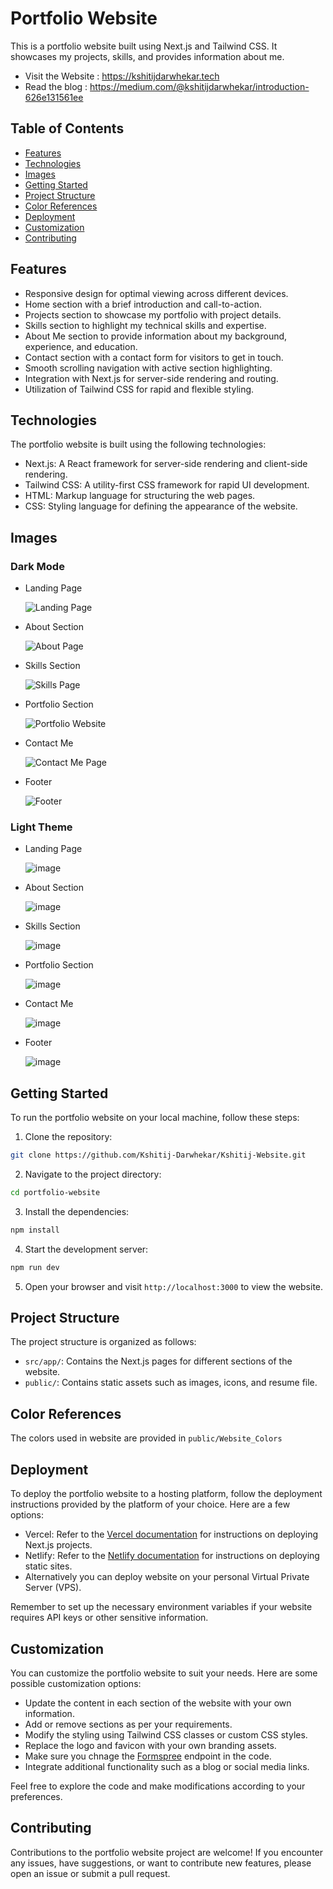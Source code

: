 # Portfolio Website

This is a portfolio website built using Next.js and Tailwind CSS. It showcases my projects, skills, and provides information about me.

- Visit the Website : https://kshitijdarwhekar.tech
- Read the blog : https://medium.com/@kshitijdarwhekar/introduction-626e131561ee 

## Table of Contents

- [Features](#features)
- [Technologies](#technologies)
- [Images](#images)
- [Getting Started](#getting-started)
- [Project Structure](#project-structure)
- [Color References](#color-references)
- [Deployment](#deployment)
- [Customization](#customization)
- [Contributing](#contributing)

## Features

- Responsive design for optimal viewing across different devices.
- Home section with a brief introduction and call-to-action.
- Projects section to showcase my portfolio with project details.
- Skills section to highlight my technical skills and expertise.
- About Me section to provide information about my background, experience, and education.
- Contact section with a contact form for visitors to get in touch.
- Smooth scrolling navigation with active section highlighting.
- Integration with Next.js for server-side rendering and routing.
- Utilization of Tailwind CSS for rapid and flexible styling.

## Technologies

The portfolio website is built using the following technologies:

- Next.js: A React framework for server-side rendering and client-side rendering.
- Tailwind CSS: A utility-first CSS framework for rapid UI development.
- HTML: Markup language for structuring the web pages.
- CSS: Styling language for defining the appearance of the website.

## Images

### Dark Mode

- Landing Page

  
  ![Landing Page](https://github.com/Kshitij-Darwhekar/Kshitij-Website/assets/54590658/6e76a09e-d4fe-4b35-a11e-aa2356e03063)


- About Section

  ![About Page](https://github.com/Kshitij-Darwhekar/Kshitij-Website/assets/54590658/87bfb04a-f60a-404a-b2df-83839b7e9c08)

  
- Skills Section

  ![Skills Page](https://github.com/Kshitij-Darwhekar/Kshitij-Website/assets/54590658/9370b934-72e2-490d-8e2e-5fb4ac548bae)
  
  
- Portfolio Section

  ![Portfolio Website](https://github.com/Kshitij-Darwhekar/Kshitij-Website/assets/54590658/9750040a-744b-40f0-bd5d-ccd802f8fd75)


- Contact Me

  ![Contact Me Page](https://github.com/Kshitij-Darwhekar/Kshitij-Website/assets/54590658/58577e3b-def7-4735-a166-5b25d802491d)

- Footer

  ![Footer](https://github.com/Kshitij-Darwhekar/Kshitij-Website/assets/54590658/e876487d-2145-4aa1-8fc6-f8463d634c3e)




### Light Theme

- Landing Page

    ![image](https://github.com/Kshitij-Darwhekar/Kshitij-Website/assets/54590658/187f4dcd-e8e8-45ee-85ab-d4b7eca1e937)


  
- About Section

   ![image](https://github.com/Kshitij-Darwhekar/Kshitij-Website/assets/54590658/363fd08e-b309-4c25-a188-8cf038dcc6d5)


  
- Skills Section

  ![image](https://github.com/Kshitij-Darwhekar/Kshitij-Website/assets/54590658/f8e40a8b-993d-45b9-96a8-994691b4595a)


- Portfolio Section

  ![image](https://github.com/Kshitij-Darwhekar/Kshitij-Website/assets/54590658/e7dceed5-03f8-4232-8f24-b430c084866d)



- Contact Me

  ![image](https://github.com/Kshitij-Darwhekar/Kshitij-Website/assets/54590658/debd8e6f-93f7-4f01-8964-b69e1e93e27b)

- Footer

  ![image](https://github.com/Kshitij-Darwhekar/Kshitij-Website/assets/54590658/cfde5915-e763-49f6-8d34-c24bae715aab)




## Getting Started

To run the portfolio website on your local machine, follow these steps:

1. Clone the repository:

```bash
git clone https://github.com/Kshitij-Darwhekar/Kshitij-Website.git
```

2. Navigate to the project directory:

```bash
cd portfolio-website
```

3. Install the dependencies:

```bash
npm install
```

4. Start the development server:

```bash
npm run dev
```

5. Open your browser and visit `http://localhost:3000` to view the website.

## Project Structure

The project structure is organized as follows:

- `src/app/`: Contains the Next.js pages for different sections of the website.
- `public/`: Contains static assets such as images, icons, and resume file.

## Color References

The colors used in website are provided in `public/Website_Colors`

## Deployment

To deploy the portfolio website to a hosting platform, follow the deployment instructions provided by the platform of your choice. Here are a few options:

- Vercel: Refer to the [Vercel documentation](https://vercel.com/docs) for instructions on deploying Next.js projects.
- Netlify: Refer to the [Netlify documentation](https://docs.netlify.com/) for instructions on deploying static sites.
- Alternatively you can deploy website on your personal Virtual Private Server (VPS).

Remember to set up the necessary environment variables if your website requires API keys or other sensitive information.

## Customization

You can customize the portfolio website to suit your needs. Here are some possible customization options:

- Update the content in each section of the website with your own information.
- Add or remove sections as per your requirements.
- Modify the styling using Tailwind CSS classes or custom CSS styles.
- Replace the logo and favicon with your own branding assets.
- Make sure you chnage the [Formspree](https://formspree.io/) endpoint in the code.
- Integrate additional functionality such as a blog or social media links.

Feel free to explore the code and make modifications according to your preferences.

## Contributing

Contributions to the portfolio website project are welcome! If you encounter any issues, have suggestions, or want to contribute new features, please open an issue or submit a pull request.
